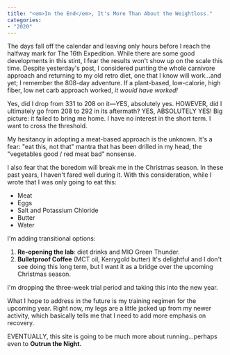 ```yaml
---
title: "<em>In the End</em>, It's More Than About the Weightloss."
categories:
- "2020"
---
```


The days fall off the calendar and leaving only hours before I reach the halfway mark for The 16th Expedition.  While there are some good developments in this stint, I fear the results won't show up on the scale this time.  Despite yesterday's post, I considered punting the whole carnivore approach and returning to my old retro diet, one that I know will work...and yet;  I remember the 808-day adventure.  If a plant-based, low-calorie, high fiber, low net carb approach worked, *it would have worked!*

Yes, did I drop from 331 to 208 on it—YES, absolutely yes.  HOWEVER, did I ultimately go from 208 to 292 in its aftermath?  YES, ABSOLUTELY YES!  Big picture:  it failed to bring me home. I have no interest in the short term.  I want to cross the threshold.

My hesitancy in adopting a meat-based approach is the unknown.  It's a fear:  "eat this, not that" mantra that has been drilled in my head, the "vegetables good / red meat bad" nonsense.

I also fear that the boredom will break me in the Christmas season.  In these past years, I haven't fared well during it.  With this consideration, while I wrote that I was only going to eat this:

* Meat
* Eggs
* Salt and Potassium Chloride
* Butter
* Water

I'm adding transitional options:

1. **Re-opening the lab**: diet drinks and MIO Green Thunder.
2. **Bulletproof Coffee** (MCT oil, Kerrygold butter) It's delightful and I don't see doing this long term, but I want it as a bridge over the upcoming Christmas season.

I'm dropping the three-week trial period and taking this into the new year.  

What I hope to address in the future is my training regimen for the upcoming year.  Right now, my legs are a little jacked up from my newer activity, which basically tells me that I need to add more emphasis on recovery. 

EVENTUALLY, this site is going to be much more about running...perhaps even to **Outrun the Night.**
